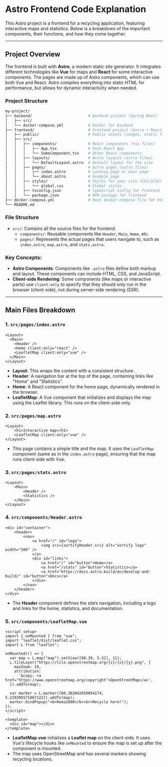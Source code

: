 # Astro Frontend Code Explanation

This Astro project is a frontend for a recycling application, featuring interactive maps and statistics. Below is a breakdown of the important components, their functions, and how they come together.

---

## Project Overview

The frontend is built with **Astro**, a modern static site generator. It integrates different technologies like **Vue** for maps and **React** for some interactive components. The pages are made up of Astro components, which can use both Vue and React. Astro compiles everything into static HTML for performance, but allows for dynamic interactivity when needed.

### Project Structure

```graphql
my-project/
├── backend/                         # Backend project (Spring Boot)
│   ├── src/
│   └── docker-compose.yml           # Docker for backend
├── frontend/                        # Frontend project (Astro + React)
│   ├── public/                      # Public assets (images, static files)
│   ├── src/
│   │   ├── components/              # React components (tsx files)
│   │   │   ├── App.tsx              # Main React App
│   │   │   └── SomeComponent.tsx    # Other React components
│   │   ├── layouts/                 # Astro layouts (astro files)
│   │   │   └── DefaultLayout.astro  # Default layout for the site
│   │   ├── pages/                   # Astro pages (astro files)
│   │   │   ├── index.astro          # Landing page or main page
│   │   │   └── about.astro          # Example page
│   │   ├── styles/                  # Styles for your site (CSS/SCSS)
│   │   │   └── global.css           # Global styles
│   │   ├── tsconfig.json            # TypeScript config for frontend
│   │   └── package.json             # NPM package for frontend
├── docker-compose.yml               # Root docker-compose file for both frontend and backend
└── README.md
```

### File Structure

- `src/`: Contains all the source files for the frontend.
  - `components/`: Reusable components like `Header`, `Main`, `Home`, etc.
  - `pages/`: Represents the actual pages that users navigate to, such as `index.astro`, `map.astro`, and `stats.astro`.

### Key Concepts:

- **Astro Components**: Components like `.astro` files define both markup and layout. These components can include HTML, CSS, and JavaScript.
- **Client-side Rendering**: Some components (like maps or interactive parts) use `client:only` to specify that they should only run in the browser (client-side), not during server-side rendering (SSR).

---

## Main Files Breakdown

### 1. `src/pages/index.astro`

```astro
<Layout>
  <Main>
    <Header />
    <Home client:only="react" />
    <LeafletMap client:only="vue" />
  </Main>
</Layout>
```

- **Layout**: This wraps the content with a consistent structure.
- **Header**: A navigation bar at the top of the page, containing links like "Home" and "Statistics".
- **Home**: A React component for the home page, dynamically rendered in the browser.
- **LeafletMap**: A Vue component that initializes and displays the map using the Leaflet library. This runs on the client-side only.

### 2. `src/pages/map.astro`

```astro
<Layout>
    <h1>Interactive map</h1>
    <LeafletMap client:only="vue" />
</Layout>
```

- This page contains a simple title and the map. It uses the `LeafletMap` component (same as in the `index.astro` page), ensuring that the map runs client-side with Vue.

### 3. `src/pages/stats.astro`

```astro
<Layout>
    <Main>
        <Header />
        <Statistics />
    </Main>
</Layout>
```

### 4. `src/components/Header.astro`

```astro
<div id="container">
    <header>
        <nav>
            <a href="/" id="logo">
                <img src={sortifyHeader.src} alt="sortify logo" width="200" />
            </a>
            <div id="links">
                <a href="/" id="button">Home</a>
                <a href="/stats" id="button">Statistics</a>
                <a href="https://docs.astro.build/en/develop-and-build/" id="button">Docs</a>
            </div>
        </nav>
    </header>
</div>
```

- The **Header** component defines the site’s navigation, including a logo and links for the home, statistics, and documentation.

### 5. `src/components/LeafletMap.vue`

```vue
<script setup>
import { onMounted } from "vue";
import "leaflet/dist/leaflet.css";
import L from "leaflet";

onMounted(() => {
  var map = L.map("map").setView([60.39, 5.32], 11);
  L.tileLayer("https://tile.openstreetmap.org/{z}/{x}/{y}.png", {
    maxZoom: 19,
    attribution:
      '&copy; <a href="https://www.openstreetmap.org/copyright">OpenStreetMap</a>',
  }).addTo(map);

  var marker = L.marker([60.382042650854174, 5.229395571867122]).addTo(map);
  marker.bindPopup("<b>Rema1000</b><br>Recycle here!");
});
</script>

<template>
  <div id="map"></div>
</template>
```

- **LeafletMap.vue** initializes a **Leaflet map** on the client-side. It uses Vue's lifecycle hooks like `onMounted` to ensure the map is set up after the component is mounted.
- The map uses OpenStreetMap and has several markers showing recycling locations.
